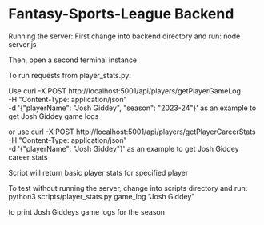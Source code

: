 # Fantasy-Sports-League Backend

Running the server:
First change into backend directory and run:
node server.js

Then, open a second terminal instance

To run requests from player_stats.py:

Use curl -X POST http://localhost:5001/api/players/getPlayerGameLog \
     -H "Content-Type: application/json" \
     -d '{"playerName": "Josh Giddey", "season": "2023-24"}'
as an example to get Josh Giddey game logs

or use curl -X POST http://localhost:5001/api/players/getPlayerCareerStats \
     -H "Content-Type: application/json" \
     -d '{"playerName": "Josh Giddey"}'
as an example to get Josh Giddey career stats

Script will return basic player stats for specified player

To test without running the server, change into scripts directory and run:
python3 scripts/player_stats.py game_log "Josh Giddey"

to print Josh Giddeys game logs for the season 
